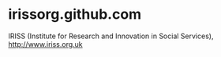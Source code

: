 irissorg.github.com
===================

IRISS (Institute for Research and Innovation in Social Services), http://www.iriss.org.uk

